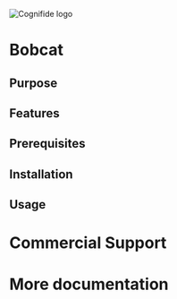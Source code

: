 ![Cognifide logo](http://cognifide.github.io/images/cognifide-logo.png)

# Bobcat

## Purpose

## Features

## Prerequisites

## Installation

## Usage

# Commercial Support

# More documentation
